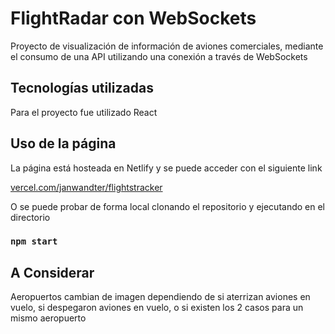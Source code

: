# FlightRadar con WebSockets

Proyecto de visualización de información de aviones comerciales, mediante el consumo de una API utilizando una conexión a través de WebSockets

## Tecnologías utilizadas

Para el proyecto fue utilizado React

## Uso de la página

La página está hosteada en Netlify y se puede acceder con el siguiente link

[vercel.com/janwandter/flightstracker](vercel.com/janwandter/flightstracker)

O se puede probar de forma local clonando el repositorio y ejecutando en el directorio

### `npm start`

## A Considerar

Aeropuertos cambian de imagen dependiendo de si aterrizan aviones en vuelo, si despegaron aviones en vuelo, o si existen los 2 casos para un mismo aeropuerto
